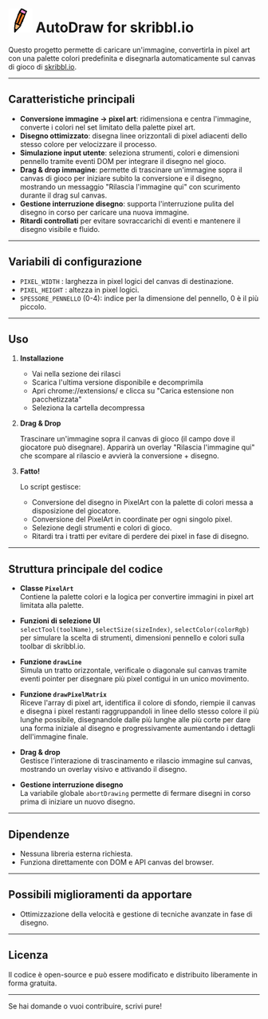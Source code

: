 # ![logo](/icons/icon48.png) AutoDraw for skribbl.io

Questo progetto permette di caricare un'immagine, convertirla in pixel art con una palette colori predefinita e disegnarla automaticamente sul canvas di gioco di [skribbl.io](https://skribbl.io/).

---

## Caratteristiche principali

- **Conversione immagine -> pixel art**: ridimensiona e centra l'immagine, converte i colori nel set limitato della palette pixel art.
- **Disegno ottimizzato**: disegna linee orizzontali di pixel adiacenti dello stesso colore per velocizzare il processo.
- **Simulazione input utente**: seleziona strumenti, colori e dimensioni pennello tramite eventi DOM per integrare il disegno nel gioco.
- **Drag & drop immagine**: permette di trascinare un'immagine sopra il canvas di gioco per iniziare subito la conversione e il disegno, mostrando un messaggio "Rilascia l'immagine qui" con scurimento durante il drag sul canvas.
- **Gestione interruzione disegno**: supporta l'interruzione pulita del disegno in corso per caricare una nuova immagine.
- **Ritardi controllati** per evitare sovraccarichi di eventi e mantenere il disegno visibile e fluido.

---

## Variabili di configurazione

- `PIXEL_WIDTH` : larghezza in pixel logici del canvas di destinazione.
- `PIXEL_HEIGHT` : altezza in pixel logici.
- `SPESSORE_PENNELLO` (0-4): indice per la dimensione del pennello, 0 è il più piccolo.

---

## Uso

1. **Installazione**

   - Vai nella sezione dei rilasci
   - Scarica l'ultima versione disponibile e decomprimila
   - Apri chrome://extensions/ e clicca su "Carica estensione non pacchetizzata"
   - Seleziona la cartella decompressa

1. **Drag & Drop**

   Trascinare un'immagine sopra il canvas di gioco (il campo dove il giocatore può disegnare). Apparirà un overlay "Rilascia l'immagine qui" che scompare al rilascio e avvierà la conversione + disegno.

2. **Fatto!**

   Lo script gestisce:
   - Conversione del disegno in PixelArt con la palette di colori messa a disposizione del giocatore.
   - Conversione del PixelArt in coordinate per ogni singolo pixel.
   - Selezione degli strumenti e colori di gioco.
   - Ritardi tra i tratti per evitare di perdere dei pixel in fase di disegno.

---

## Struttura principale del codice

- **Classe `PixelArt`**  
  Contiene la palette colori e la logica per convertire immagini in pixel art limitata alla palette.

- **Funzioni di selezione UI**  
  `selectTool(toolName)`, `selectSize(sizeIndex)`, `selectColor(colorRgb)` per simulare la scelta di strumenti, dimensioni pennello e colori sulla toolbar di skribbl.io.

- **Funzione `drawLine`**  
  Simula un tratto orizzontale, verificale o diagonale sul canvas tramite eventi pointer per disegnare più pixel contigui in un unico movimento.

- **Funzione `drawPixelMatrix`**  
  Riceve l'array di pixel art, identifica il colore di sfondo, riempie il canvas e disegna i pixel restanti raggruppandoli in linee dello stesso colore il più lunghe possibile, disegnandole dalle più lunghe alle più corte per dare una forma iniziale al disegno e progressivamente aumentando i dettagli dell'immagine finale.

- **Drag & drop**  
  Gestisce l'interazione di trascinamento e rilascio immagine sul canvas, mostrando un overlay visivo e attivando il disegno.

- **Gestione interruzione disegno**  
  La variabile globale `abortDrawing` permette di fermare disegni in corso prima di iniziare un nuovo disegno.

---

## Dipendenze

- Nessuna libreria esterna richiesta.
- Funziona direttamente con DOM e API canvas del browser.

---

## Possibili miglioramenti da apportare

- Ottimizzazione della velocità e gestione di tecniche avanzate in fase di disegno.

---

## Licenza

Il codice è open-source e può essere modificato e distribuito liberamente in forma gratuita.

---

Se hai domande o vuoi contribuire, scrivi pure!
